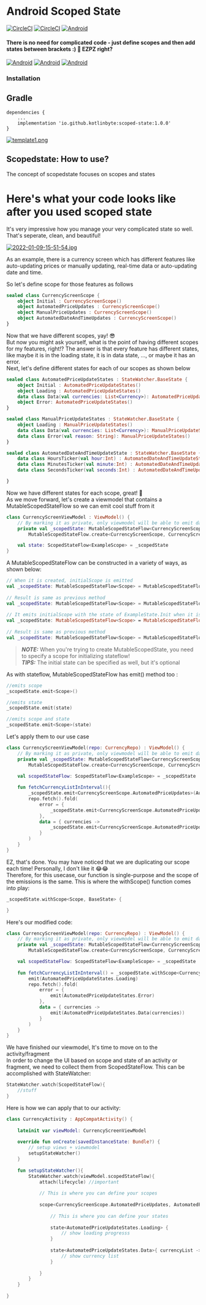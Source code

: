 # Android Scoped State
[![CircleCI](https://circleci.com/gh/KotlinByte/ScopedState.svg?style=shield)]()
[![CircleCI](https://img.shields.io/badge/Maintained-yes-green.svg)]()
[![Android]( https://img.shields.io/github/license/KotlinByte/ScopedState.svg)]()
#### There is no need for complicated code - just define scopes and then add states between brackets :) 🤤 EZPZ right?

[![Android]( 	https://img.shields.io/badge/Android-3DDC84?style=for-the-badge&logo=android&logoColor=white)]()
[![Android]( 	https://img.shields.io/badge/Telegram-2CA5E0?style=for-the-badge&logo=telegram&logoColor=white)](https://t.me/kotlinbyte)
[![Android]( 	https://img.shields.io/badge/Kotlin-ff8800?&style=for-the-badge&logo=kotlin&logoColor=white)](https://t.me/kotlinbyte)

### Installation

Gradle
------
```
dependencies {
    ...
    implementation 'io.github.kotlinbyte:scoped-state:1.0.0'
}
```

[![template1.png](https://i.postimg.cc/HxRpRCrs/template1.png)](https://postimg.cc/TLjM5FjZ)

## Scopedstate: How to use?
The concept of scopedstate focuses on scopes and states

# Here's what your code looks like after you used scoped state

It's very impressive how you manage your very complicated state so well. That's seperate, clean, and beautiful!

[![2022-01-09-15-51-54.jpg](https://i.postimg.cc/vZs3XPzz/2022-01-09-15-51-54.jpg)](https://postimg.cc/56sB2SDY)


As an example, there is a currency screen which has different features like auto-updating prices or manually updating, real-time data or auto-updating date and time.

So let's define scope for those features as follows

``` kotlin
sealed class CurrencyScreenScope {
    object Initial : CurrencyScreenScope()
    object AutomatedPriceUpdates : CurrencyScreenScope()
    object ManualPriceUpdates : CurrencyScreenScope()
    object AutomatedDateAndTimeUpdates : CurrencyScreenScope()
}
```
Now that we have different scopes, yay! 😎</br>
But now you might ask yourself, what is the point of having different scopes for my features, right!?
The answer is that every feature has different states, like maybe it is in the loading state, it is in data state, ..., or maybe it has an error.</br>
Next, let's define different states for each of our scopes as shown below
``` kotlin
sealed class AutomatedPriceUpdateStates : StateWatcher.BaseState {
    object Initial : AutomatedPriceUpdateStates()
    object Loading : AutomatedPriceUpdateStates()
    data class Data(val currencies: List<Currency>): AutomatedPriceUpdateStates()
    object Error: AutomatedPriceUpdateStates()
}

sealed class ManualPriceUpdateStates : StateWatcher.BaseState {
    object Loading : ManualPriceUpdateStates()
    data class Data(val currencies: List<Currency>): ManualPriceUpdateStates()
    data class Error(val reason: String): ManualPriceUpdateStates()
}

sealed class AutomatedDateAndTimeUpdateState : StateWatcher.BaseState {
    data class HoursTicker(val hour:Int) : AutomatedDateAndTimeUpdateState()
    data class MinutesTicker(val minute:Int) : AutomatedDateAndTimeUpdateState()
    data class SecondsTicker(val seconds:Int) : AutomatedDateAndTimeUpdateState()

}

```
Now we have different states for each scope, great! 🥳</br>
As we move forward, let's create a viewmodel that contains a MutableScopedStateFlow so we can emit cool stuff from it
``` kotlin
class CurrencyScreenViewModel : ViewModel() {
    // By marking it as private, only viewmodel will be able to emit data through it
    private val _scopedState: MutableScopedStateFlow<CurrencyScreenScope> =
        MutableScopedStateFlow.create<CurrencyScreenScope, CurrencyScreenScope.Initial>()

    val state: ScopedStateFlow<ExampleScope> = _scopedState
}
```
A MutableScopedStateFlow can be constructed in a variety of ways, as shown below:

``` kotlin
// When it is created, initialScope is emitted
val _scopedState: MutableScopedStateFlow<Scope> = MutableScopedStateFlow.create<Scope, Scope.InitialScope>()
    
// Result is same as previous method
val _scopedState: MutableScopedStateFlow<Scope> = MutableScopedStateFlow.create<Scope, Scope.InitialScope>(Scope.InitialScope::class.java)
    
// It emits initialScope with the state of ExampleState.Init when it is created
val _scopedState: MutableScopedStateFlow<Scope> = MutableScopedStateFlow.create<Scope, Scope.InitialScope>(ExampleState.Init)
    
// Result is same as previous method
val _scopedState: MutableScopedStateFlow<Scope> = MutableScopedStateFlow.create<Scope, Scope.InitialScope>(Scope.InitialScope::class.java, ExampleState.Init)
```

> **_NOTE:_** When you're trying to create MutableScopedState, you need to specify a scope for initializing stateflow!</br>
> **_TIPS:_** The initial state can be specified as well, but it's optional

As with stateflow, MutableScopedStateFlow has emit() method too :

``` kotlin
//emits scope
_scopedState.emit<Scope>()

//emits state
_scopedState.emit(state)

//emits scope and state
_scopedState.emit<Scope>(state)
```

Let's apply them to our use case 

``` kotlin
class CurrencyScreenViewModel(repo: CurrencyRepo) : ViewModel() {
    // By marking it as private, only viewmodel will be able to emit data through it
    private val _scopedState: MutableScopedStateFlow<CurrencyScreenScope> =
        MutableScopedStateFlow.create<CurrencyScreenScope, CurrencyScreenScope.Initial>()

    val scopedStateFlow: ScopedStateFlow<ExampleScope> = _scopedState
    
    fun fetchCurrencyListInInterval(){
        _scopedState.emit<CurrencyScreenScope.AutomatedPriceUpdates>(AutomatedPriceUpdateStates.Loading)
        repo.fetch().fold(
            error = {
                _scopedState.emit<CurrencyScreenScope.AutomatedPriceUpdates>(AutomatedPriceUpdateStates.Error)
            },
            data = { currencies ->
                _scopedState.emit<CurrencyScreenScope.AutomatedPriceUpdates>(AutomatedPriceUpdateStates.Data(currencies))
            }
        )
    }
}
```

EZ, that's done. You may have noticed that we are duplicating our scope each time! Personally, I don't like it 😂😂</br>
Therefore, for this usecase, our function is single-purpose and the scope of the emissions is the same. This is where the withScope() function comes into play:
``` kotlin
_scopedState.withScope<Scope, BaseState> {

}
```
Here's our modified code:

``` kotlin
class CurrencyScreenViewModel(repo: CurrencyRepo) : ViewModel() {
    // By marking it as private, only viewmodel will be able to emit data through it
    private val _scopedState: MutableScopedStateFlow<CurrencyScreenScope> =
        MutableScopedStateFlow.create<CurrencyScreenScope, CurrencyScreenScope.Initial>()

    val scopedStateFlow: ScopedStateFlow<ExampleScope> = _scopedState
    
    fun fetchCurrencyListInInterval() = _scopedState.withScope<CurrencyScreenScope.AutomatedPriceUpdates, AutomatedPriceUpdateStates> {
        emit(AutomatedPriceUpdateStates.Loading)
        repo.fetch().fold(
            error = {
                emit(AutomatedPriceUpdateStates.Error)
            },
            data = { currencies ->
                emit(AutomatedPriceUpdateStates.Data(currencies))
            }
        )
    }
}
```

We have finished our viewmodel, It's time to move on to the activity/fragment</br>
In order to change the UI based on scope and state of an activity or fragment, we need to collect them from ScopedStateFlow. This can be accomplished with StateWatcher:

``` kotlin
StateWatcher.watch(ScopedStateFlow){
    //stuff
}
```

Here is how we can apply that to our activity:

``` kotlin
class CurrencyActivity : AppCompatActivity() {
    
    lateinit var viewModel: CurrencyScreenViewModel
    
    override fun onCreate(savedInstanceState: Bundle?) {
        // setup views + viewmodel
        setupStateWatcher()
    }
    
    fun setupStateWatcher(){
        StateWatcher.watch(viewModel.scopedStateFlow){
            attach(lifecycle) //important
            
            // This is where you can define your scopes
            
            scope<CurrencyScreenScope.AutomatedPriceUpdates, AutomatedPriceUpdateStates>{
            
                // This is where you can define your states
                
                state<AutomatedPriceUpdateStates.Loading> {
                    // show loading progresss
                }
                
                state<AutomatedPriceUpdateStates.Data>{ currencyList ->
                    // show currency list
                }
                
            }
        }
    }
    
}
```
